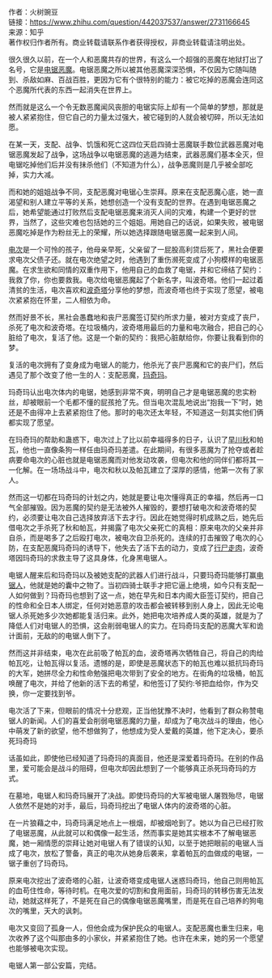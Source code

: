 作者：火树豌豆  
链接：https://www.zhihu.com/question/442037537/answer/2731166645  
来源：知乎  
著作权归作者所有。商业转载请联系作者获得授权，非商业转载请注明出处。  
  

很久很久以前，在一个人和恶魔共存的世界，有这么一个超强的恶魔在地狱打出了名号，它是[电锯恶魔](https://www.zhihu.com/search?q=%E7%94%B5%E9%94%AF%E6%81%B6%E9%AD%94&search_source=Entity&hybrid_search_source=Entity&hybrid_search_extra=%7B%22sourceType%22%3A%22answer%22%2C%22sourceId%22%3A2731166645%7D)。电锯恶魔之所以被其他恶魔深深恐惧，不仅因为它随叫随到、杀敌如麻、百战百胜，更因为它有个很特别的能力：被它吃掉的恶魔会连同这个恶魔所代表的东西一起消失在世界上。

然而就是这么一个令无数恶魔闻风丧胆的电锯实际上却有一个简单的梦想，那就是被人紧紧抱住，但它自己的力量太过强大，被它碰到的人就会被切碎，所以无法如愿。

在某一天，支配、战争、饥饿和死亡这四位天启四骑士恶魔联手数位武器恶魔对电锯恶魔发起了战争，这场战争以电锯恶魔的逃遁为结束，武器恶魔们基本全灭，但电锯吃掉他们后并没有抹杀他们（不知道为什么），战争恶魔则是几乎被全部吃掉，实力大减。

而和她的姐姐战争不同，支配恶魔对电锯心生崇拜。原来在支配恶魔心底，她一直渴望和别人建立平等的关系，她想创造一个没有支配的世界。在遇到电锯恶魔之后，她希望能通过打败然后支配电锯恶魔来消灭人间的灾难，构建一个更好的世界，当然了，这些灾难也包括她的三个姐姐。用她自己的话说，如果失败，被电锯恶魔吃掉是作为粉丝无上的荣耀，所以她选择跟随电锯恶魔一起来到人间。

[电次](https://www.zhihu.com/search?q=%E7%94%B5%E6%AC%A1&search_source=Entity&hybrid_search_source=Entity&hybrid_search_extra=%7B%22sourceType%22%3A%22answer%22%2C%22sourceId%22%3A2731166645%7D)是一个可怜的孩子，他母亲早死，父亲留了一屁股高利贷后死了，黑社会便要求电次父债子还。就在电次绝望之时，他遇到了重伤濒死变成了小狗模样的电锯恶魔。在求生欲和同情的双重作用下，他用自己的血救了电锯，并和它缔结了契约：我救了你，你也要救我。电次给电锯恶魔起了个新名字，叫波奇塔。他们一起过着清贫的生活，电次喜欢和[波奇塔](https://www.zhihu.com/search?q=%E6%B3%A2%E5%A5%87%E5%A1%94&search_source=Entity&hybrid_search_source=Entity&hybrid_search_extra=%7B%22sourceType%22%3A%22answer%22%2C%22sourceId%22%3A2731166645%7D)分享他的梦想，而波奇塔也终于实现了愿望，被电次紧紧抱在怀里，二人相依为命。

然而好景不长，黑社会愚蠢地和丧尸恶魔签订契约所求力量，被对方变成了丧尸，杀死了电次和波奇塔。在垃圾桶内，波奇塔用最后的力量和电次融合，把自己的心脏给了电次，复活了他。这是一个新的契约：我把心脏献给你，你要让我看到你的梦。

复活的电次拥有了变身成为电锯人的能力，他杀光了丧尸恶魔和它的丧尸们，然后遇见了那个改变了他一生的人：支配恶魔，[玛奇玛](https://www.zhihu.com/search?q=%E7%8E%9B%E5%A5%87%E7%8E%9B&search_source=Entity&hybrid_search_source=Entity&hybrid_search_extra=%7B%22sourceType%22%3A%22answer%22%2C%22sourceId%22%3A2731166645%7D)。

玛奇玛认出电次体内的电锯，她感到非常不爽，明明自己才是电锯恶魔的忠实粉丝，却被眼前一个毛都不懂的屁孩抢了先。但当电次混乱地说出“抱我一下”时，她还是不由得冲上去紧紧抱住了他。那时的电次还太年轻，不知道这一刻其实他们俩都实现了愿望。

在玛奇玛的帮助和蛊惑下，电次过上了比以前幸福得多的日子，认识了[早川秋](https://www.zhihu.com/search?q=%E6%97%A9%E5%B7%9D%E7%A7%8B&search_source=Entity&hybrid_search_source=Entity&hybrid_search_extra=%7B%22sourceType%22%3A%22answer%22%2C%22sourceId%22%3A2731166645%7D)和帕瓦，他也一直像条狗一样任由玛奇玛差遣。在此期间，有很多恶魔为了抢夺或者趁病要命电次的心脏也就是电锯恶魔而对他发动攻袭，但电次和他的同伴们都将其一一化解。在一场场战斗中，电次和秋以及帕瓦建立了深厚的感情，他第一次有了家人。

然而这一切都在玛奇玛的计划之内，她就是要让电次懂得真正的幸福，然后再一口气全部摧毁。因为恶魔的契约是无法被外人摧毁的，要想打破电次和波奇塔的契约，必须要让电次自己选择放弃活下去才行。因此在她觉得时机成熟之后，她先后借电次之手杀死了秋和帕瓦，并揭露了电次父亲死亡的真相：原来电次的父亲并非自杀，而是喝多了之后殴打电次，被电次自卫杀死的。连续的打击摧毁了电次的心防，在支配恶魔玛奇玛的诱导下，他失去了活下去的动力，变成了[行尸走肉](https://www.zhihu.com/search?q=%E8%A1%8C%E5%B0%B8%E8%B5%B0%E8%82%89&search_source=Entity&hybrid_search_source=Entity&hybrid_search_extra=%7B%22sourceType%22%3A%22answer%22%2C%22sourceId%22%3A2731166645%7D)，波奇塔因玛奇玛的求救主导了这具身体，化身黑电锯人。

电锯人醒来后和玛奇玛以及被她支配的武器人们进行战斗，只要玛奇玛能够打赢[电锯人](https://www.zhihu.com/search?q=%E7%94%B5%E9%94%AF%E4%BA%BA&search_source=Entity&hybrid_search_source=Entity&hybrid_search_extra=%7B%22sourceType%22%3A%22answer%22%2C%22sourceId%22%3A2731166645%7D)，他就是她的囊中之物了。当初四骑士联手才把它逼上绝境，如今只有支配一人如何做到？玛奇玛也想到了这一点，她在早先和日本内阁大臣签订契约，把自己的性命和全日本人绑定，任何对她恶意的攻击都会被转移到别人身上，因此无论电锯人杀死她多少次她都能复活归来。此外，她把电次培养成人类的英雄，就是为了降低人们对电锯人的恐惧，这会削弱电锯人的实力。在玛奇玛支配的恶魔大军和诡计面前，无敌的的电锯人倒下了。

然而这并非结束，电次在此前吸了帕瓦的血，波奇塔再次牺牲自己，将自己的肉给帕瓦吃，让帕瓦得以复活。遗憾的是，即使是恶魔状态下的帕瓦也难以抵抗玛奇玛的大军，她拼尽全力和性命勉强把电次带到了安全的地方。在街角的垃圾桶，帕瓦唤醒了电次，并给了他新的活下去的希望，和他签订了契约:爷把血给你，作为交换，你一定要找到爷。

电次活了下来，但眼前的情况十分悲观，正当他犹豫不决时，他看到了群众称赞电锯人的新闻。人们的喜爱会削弱电锯恶魔的力量，却成为了电次战斗的理由，他心中萌发了新的欲望，他不想做狗了，他想成为受人爱戴的英雄，他下定决心，要杀死玛奇玛

话虽如此，即使他已经知道了玛奇玛的真面目，他还是深爱着玛奇玛。在别的作品里，爱可能会是战斗的阻碍，但电次却因此想到了一个能够真正杀死玛奇玛的方式。

在墓地，电锯人和玛奇玛展开了决战。即使玛奇玛的大军被电锯人屠戮殆尽，电锯人依然不是她的对手，最后，玛奇玛挖出了电锯人体内的波奇塔的心脏。

在一片狼藉之中，玛奇玛满足地点上一根烟，却被烟呛到了。她以为自己已经打败了电锯恶魔，从此就可以和偶像一起生活，然而事实是她其实根本不了解电锯恶魔，她一厢情愿的崇拜让她对电锯人有了错误的认知，以至于她把眼前的电锯人当成了电次，放松了警备，真正的电次从她身后袭来，拿着帕瓦的血做成的电锯，一锯子重创了玛奇玛。

原来电次挖出了波奇塔的心脏，让波奇塔变成电锯人迷惑玛奇玛，他自己则用帕瓦的血苟住性命，等待时机。在电次爱的切割和食用面前，玛奇玛的转移伤害无法发动，她就这样死了，不是死在自己的偶像电锯恶魔嘴里，而是死在自己培养的狗电次的嘴里，天大的讽刺。

电次又变回了孤身一人，但他会成为保护民众的电锯人。支配恶魔也重生归来，电次收养了这个叫那由多的小家伙，并紧紧抱住了她。也许在未来，她的另一个愿望也能够被电次实现。

电锯人第一部公安篇，完结。